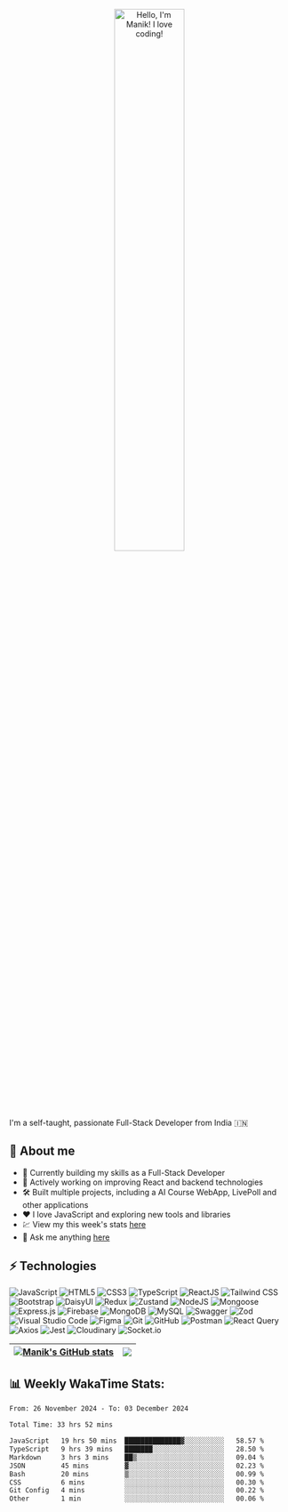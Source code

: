 <p align="center"><a href="https://github.com/ManikMaity"><img width="50%" alt="Hello, I'm Manik! I love coding!" src="https://github.com/ManikMaity/ManikMaity/assets/110734724/435689f3-b962-4e64-9e66-48de979d2494" /></a></p>

<br />

I'm a self-taught, passionate Full-Stack Developer from India 🇮🇳

## 🍃 About me

- 💼 Currently building my skills as a Full-Stack Developer  
- 🚀 Actively working on improving React and backend technologies  
- 🛠️ Built multiple projects, including a AI Course WebApp, LivePoll and other applications  
- ❤️ I love JavaScript and exploring new tools and libraries  
- 💹 View my this week's stats [here](https://wakatime.com/@manikmaity)
- 💬 Ask me anything [here](https://github.com/ManikMaity/ManikMaity/issues)

## ⚡ Technologies

![JavaScript](https://img.shields.io/badge/-JavaScript-black?style=flat-square&logo=javascript)
![HTML5](https://img.shields.io/badge/-HTML5-E34F26?style=flat-square&logo=html5&logoColor=white)
![CSS3](https://img.shields.io/badge/-CSS3-1572B6?style=flat-square&logo=css3)
![TypeScript](https://img.shields.io/badge/-TypeScript-007ACC?style=flat-square&logo=typescript)
![ReactJS](https://img.shields.io/badge/-ReactJS-black?style=flat-square&logo=react)
![Tailwind CSS](https://img.shields.io/badge/-Tailwind%20CSS-38B2AC?style=flat-square&logo=tailwind-css)
![Bootstrap](https://img.shields.io/badge/-Bootstrap-563D7C?style=flat-square&logo=bootstrap)
![DaisyUI](https://img.shields.io/badge/-DaisyUI-FF69B4?style=flat-square&logo=daisyui)
![Redux](https://img.shields.io/badge/-Redux-764ABC?style=flat-square&logo=redux)
![Zustand](https://img.shields.io/badge/-Zustand-0078D7?style=flat-square&logo=zustand)
![NodeJS](https://img.shields.io/badge/-NodeJS-black?style=flat-square&logo=node.js)
![Mongoose](https://img.shields.io/badge/-Mongoose-red?style=flat-square&logo=mongoose)
![Express.js](https://img.shields.io/badge/-Express.js-000000?style=flat-square&logo=express&logoColor=white)
![Firebase](https://img.shields.io/badge/-Firebase-FFCA28?style=flat-square&logo=firebase)
![MongoDB](https://img.shields.io/badge/-MongoDB-black?style=flat-square&logo=mongodb)
![MySQL](https://img.shields.io/badge/-MySQL-00758F?style=flat-square&logo=mysql)
![Swagger](https://img.shields.io/badge/-Swagger-85EA2D?style=flat-square&logo=swagger)
![Zod](https://img.shields.io/badge/-Zod-blue?style=flat-square&logo=zod)
![Visual Studio Code](https://img.shields.io/badge/-Visual%20Studio%20Code-007ACC?style=flat-square&logo=visual-studio-code)
![Figma](https://img.shields.io/badge/-Figma-black?style=flat-square&logo=figma)
![Git](https://img.shields.io/badge/-Git-black?style=flat-square&logo=git)
![GitHub](https://img.shields.io/badge/-GitHub-181717?style=flat-square&logo=github)
![Postman](https://img.shields.io/badge/-Postman-FF6C37?style=flat-square&logo=postman)
![React Query](https://img.shields.io/badge/-React%20Query-FF4154?style=flat-square&logo=react-query)
![Axios](https://img.shields.io/badge/-Axios-5A29E4?style=flat-square&logo=axios)
![Jest](https://img.shields.io/badge/-Jest-C21325?style=flat-square&logo=jest&logoColor=white)
![Cloudinary](https://img.shields.io/badge/-Cloudinary-4285F4?style=flat-square&logo=cloudinary)
![Socket.io](https://img.shields.io/badge/Socket.io-black?style=flat-square&logo=jest&logoColor=white)



| <a href="https://github.com/ManikMaity/github-readme-stats"><img align="center" src="https://github-readme-stats.vercel.app/api?username=ManikMaity&show_icons=true&include_all_commits=true&theme=buefy&hide_border=true" alt="Manik's GitHub stats" /></a> | <a href="https://github.com/ManikMaity/github-readme-stats"><img align="center" src="https://github-readme-stats.vercel.app/api/top-langs/?username=ManikMaity&layout=compact&theme=buefy&hide_border=true" /></a> |
| ------------- | ------------- |

## 📊 Weekly WakaTime Stats:

<!--START_SECTION:waka-->

```txt
From: 26 November 2024 - To: 03 December 2024

Total Time: 33 hrs 52 mins

JavaScript   19 hrs 50 mins  ██████████████▓░░░░░░░░░░   58.57 %
TypeScript   9 hrs 39 mins   ███████░░░░░░░░░░░░░░░░░░   28.50 %
Markdown     3 hrs 3 mins    ██▒░░░░░░░░░░░░░░░░░░░░░░   09.04 %
JSON         45 mins         ▓░░░░░░░░░░░░░░░░░░░░░░░░   02.23 %
Bash         20 mins         ▒░░░░░░░░░░░░░░░░░░░░░░░░   00.99 %
CSS          6 mins          ░░░░░░░░░░░░░░░░░░░░░░░░░   00.30 %
Git Config   4 mins          ░░░░░░░░░░░░░░░░░░░░░░░░░   00.22 %
Other        1 min           ░░░░░░░░░░░░░░░░░░░░░░░░░   00.06 %
```

<!--END_SECTION:waka-->
